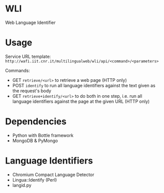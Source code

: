 WLI
===

Web Language Identifier

# Usage
Service URL template: `http://wafi.iit.cnr.it/multilingualweb/wli/api/<command>/<parameters>`

Commands:
- GET `retrieve/<url>` to retrieve a web page (HTTP only)
- POST `identify` to run all language identifiers against the text given as the request's body
- GET `retrieve+identify/<url>` to do both in one step, i.e. run all language identifiers against the page at the given URL (HTTP only)

# Dependencies
- Python with Bottle framework
- MongoDB & PyMongo

# Language Identifiers
- Chromium Compact Language Detector
- Lingua::Identify (Perl)
- langid.py